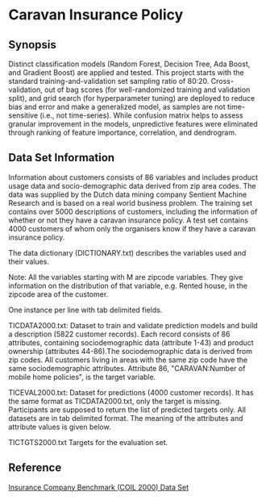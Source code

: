 # Caravan Insurance Policy

## Synopsis

Distinct classification models (Random Forest, Decision Tree, Ada Boost, and Gradient Boost) are applied and tested. This project starts with the standard training-and-validation set sampling ratio of 80:20. Cross-validation, out of bag scores (for well-randomized training and validation split), and grid search (for hyperparameter tuning) are deployed to reduce bias and error and make a generalized model, as samples are not time-sensitive (i.e., not time-series). While confusion matrix helps to assess granular improvement in the models, unpredictive features were eliminated through ranking of feature importance, correlation, and dendrogram.

## Data Set Information

Information about customers consists of 86 variables and includes product usage data and socio-demographic data derived from zip area codes. The data was supplied by the Dutch data mining company Sentient Machine Research and is based on a real world business problem. The training set contains over 5000 descriptions of customers, including the information of whether or not they have a caravan insurance policy. A test set contains 4000 customers of whom only the organisers know if they have a caravan insurance policy.

The data dictionary (DICTIONARY.txt) describes the variables used and their values.

Note: All the variables starting with M are zipcode variables. They give information on the distribution of that variable, e.g. Rented house, in the zipcode area of the customer.

One instance per line with tab delimited fields.

TICDATA2000.txt: Dataset to train and validate prediction models and build a description (5822 customer records). Each record consists of 86 attributes, containing sociodemographic data (attribute 1-43) and product ownership (attributes 44-86).The sociodemographic data is derived from zip codes. All customers living in areas with the same zip code have the same sociodemographic attributes. Attribute 86, "CARAVAN:Number of mobile home policies", is the target variable.

TICEVAL2000.txt: Dataset for predictions (4000 customer records). It has the same format as TICDATA2000.txt, only the target is missing. Participants are supposed to return the list of predicted targets only. All datasets are in tab delimited format. The meaning of the attributes and attribute values is given below.

TICTGTS2000.txt Targets for the evaluation set. 

## Reference
[Insurance Company Benchmark (COIL 2000) Data Set](https://archive.ics.uci.edu/ml/datasets/Insurance+Company+Benchmark+%28COIL+2000%29)
